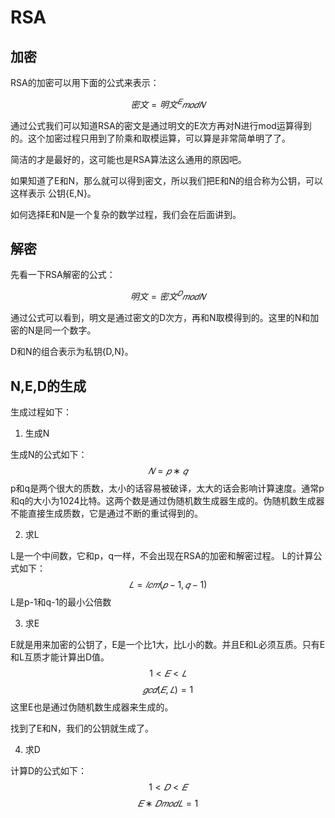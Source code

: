 # RSA

## 加密

RSA的加密可以用下面的公式来表示：

$$密文=明文^𝐸 𝑚𝑜𝑑 𝑁$$

通过公式我们可以知道RSA的密文是通过明文的E次方再对N进行mod运算得到的。这个加密过程只用到了阶乘和取模运算，可以算是非常简单明了了。

简洁的才是最好的，这可能也是RSA算法这么通用的原因吧。

如果知道了E和N，那么就可以得到密文，所以我们把E和N的组合称为公钥，可以这样表示 公钥{E,N}。

如何选择E和N是一个复杂的数学过程，我们会在后面讲到。

## 解密

先看一下RSA解密的公式：

$$明文 = 密文^𝐷 𝑚𝑜𝑑 𝑁$$

通过公式可以看到，明文是通过密文的D次方，再和N取模得到的。这里的N和加密的N是同一个数字。

D和N的组合表示为私钥{D,N}。

## N,E,D的生成

生成过程如下：

1. 生成N

生成N的公式如下：
$$𝑁=𝑝∗𝑞$$
p和q是两个很大的质数，太小的话容易被破译，太大的话会影响计算速度。通常p和q的大小为1024比特。这两个数是通过伪随机数生成器生成的。伪随机数生成器不能直接生成质数，它是通过不断的重试得到的。

2. 求L

L是一个中间数，它和p，q一样，不会出现在RSA的加密和解密过程。
L的计算公式如下：
$$𝐿=𝑙𝑐𝑚(𝑝−1,𝑞−1)$$
L是p-1和q-1的最小公倍数

3. 求E

E就是用来加密的公钥了，E是一个比1大，比L小的数。并且E和L必须互质。只有E和L互质才能计算出D值。
$$1<𝐸<𝐿$$
$$𝑔𝑐𝑑(𝐸,𝐿)=1$$
这里E也是通过伪随机数生成器来生成的。

找到了E和N，我们的公钥就生成了。

4. 求D

计算D的公式如下：
$$1<𝐷<𝐸$$
$$𝐸∗𝐷 𝑚𝑜𝑑 𝐿=1$$

